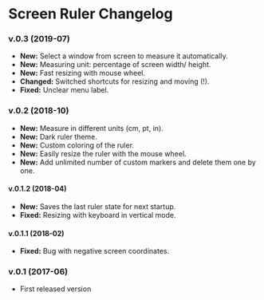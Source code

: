 # Screen Ruler Changelog

### v.0.3 (2019-07)
- **New:** Select a window from screen to measure it automatically.
- **New:** Measuring unit: percentage of screen width/ height.
- **New:** Fast resizing with mouse wheel.
- **Changed:** Switched shortcuts for resizing and moving (!).
- **Fixed:** Unclear menu label.

### v.0.2 (2018-10)
- **New:** Measure in different units (cm, pt, in).
- **New:** Dark ruler theme.
- **New:** Custom coloring of the ruler.
- **New:** Easily resize the ruler with the mouse wheel.
- **New:** Add unlimited number of custom markers and delete them one by one.

#### v.0.1.2 (2018-04)
- **New:** Saves the last ruler state for next startup.
- **Fixed:** Resizing with keyboard in vertical mode.

#### v.0.1.1 (2018-02)
- **Fixed:** Bug with negative screen coordinates.

### v.0.1 (2017-06)
- First released version
